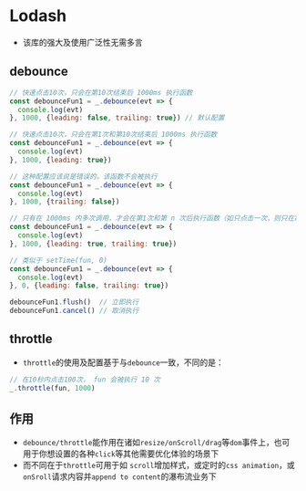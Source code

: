 # Lodash

* 该库的强大及使用广泛性无需多言

## debounce

```js
// 快速点击10次，只会在第10次结束后 1000ms 执行函数
const debounceFun1 = _.debounce(evt => {
  console.log(evt)
}, 1000, {leading: false, trailing: true}) // 默认配置

// 快速点击10次，只会在第1次和第10次结束后 1000ms 执行函数
const debounceFun1 = _.debounce(evt => {
  console.log(evt)
}, 1000, {leading: true})

// 这种配置应该说是错误的，该函数不会被执行
const debounceFun1 = _.debounce(evt => {
  console.log(evt)
}, 1000, {trailing: false})

// 只有在 1000ms 内多次调用，才会在第1次和第 n 次后执行函数（如只点击一次，则只在第1次执行函数）
const debounceFun1 = _.debounce(evt => {
  console.log(evt)
}, 1000, {leading: true, trailing: true})

// 类似于 setTime(fun, 0) 
const debounceFun1 = _.debounce(evt => {
  console.log(evt)
}, 0, {leading: false, trailing: true})

debounceFun1.flush()  // 立即执行
debounceFun1.cancel() // 取消执行
```

## throttle

* `throttle`的使用及配置基于与`debounce`一致，不同的是：

```js
// 在10秒内点击100次， fun 会被执行 10 次
_.throttle(fun, 1000)
```

## 作用

* `debounce/throttle`能作用在诸如`resize/onScroll/drag`等`dom`事件上，也可用于你想设置的各种`click`等其他需要优化体验的场景下
* 而不同在于`throttle`可用于如 `scroll`增加样式，或定时的`css animation`，或`onSroll`请求内容并`append to content`的瀑布流业务下
